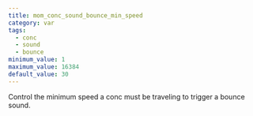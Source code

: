 ```yaml
---
title: mom_conc_sound_bounce_min_speed
category: var
tags:
  - conc
  - sound
  - bounce
minimum_value: 1
maximum_value: 16384
default_value: 30
---
```


Control the minimum speed a conc must be traveling to trigger a bounce sound.
